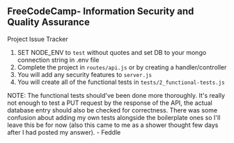 **FreeCodeCamp**- Information Security and Quality Assurance
------

Project Issue Tracker

1) SET NODE_ENV to `test` without quotes and set DB to your mongo connection string in .env file
2) Complete the project in `routes/api.js` or by creating a handler/controller
3) You will add any security features to `server.js`
4) You will create all of the functional tests in `tests/2_functional-tests.js`

NOTE: The functional tests should've been done more thoroughly. It's really not enough to test a PUT request by the response of the         API, the actual database entry should also be checked for correctness. There was some confusion about adding my own tests alongside the boilerplate ones so I'll leave this be for now (also this came to me as a shower thought few days after I had posted my answer). - Feddle



